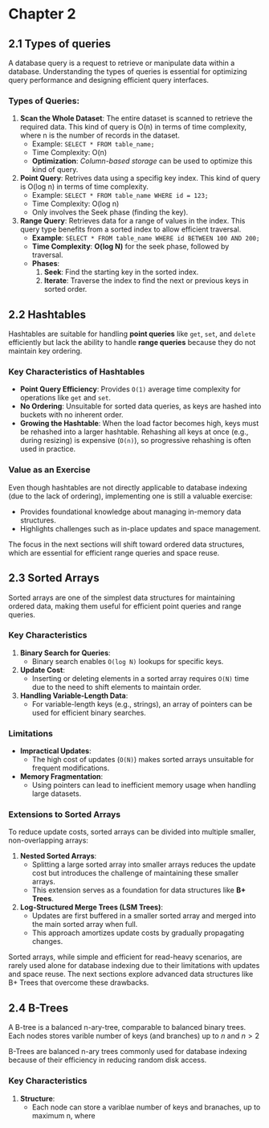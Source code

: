 # Chapter 2

<!-- Here will be the introduction fo this chapter -->

## 2.1 Types of queries

A database query is a request to retrieve or manipulate data within a database. Understanding the types of queries is essential for optimizing query performance and designing efficient query interfaces.

### Types of Queries:

1. **Scan the Whole Dataset**: The entire dataset is scanned to retrieve the required data. This kind of query is O(n) in terms of time complexity, where n is the number of records in the dataset. 
    - Example: `SELECT * FROM table_name;`
    - Time Complexity: O(n)
    - **Optimization**: *Column-based storage* can be used to optimize this kind of query.
2. **Point Query**: Retrives data using a specifig key index. This kind of query is O(log n) in terms of time complexity.
    - Example: `SELECT * FROM table_name WHERE id = 123;`
    - Time Complexity: O(log n)
    - Only involves the Seek phase (finding the key).
3. **Range Query**: Retrieves data for a range of values in the index. This query type benefits from a sorted index to allow efficient traversal.
    - **Example**: `SELECT * FROM table_name WHERE id BETWEEN 100 AND 200;`
    - **Time Complexity**: **O(log N)** for the seek phase, followed by traversal.
    - **Phases**:
        1. **Seek**: Find the starting key in the sorted index.
        2. **Iterate**: Traverse the index to find the next or previous keys in sorted order.

## 2.2 Hashtables

Hashtables are suitable for handling **point queries** like `get`, `set`, and `delete` efficiently but lack the ability to handle **range queries** because they do not maintain key ordering.

### Key Characteristics of Hashtables

- **Point Query Efficiency**: Provides `O(1)` average time complexity for operations like `get` and `set`.
- **No Ordering**: Unsuitable for sorted data queries, as keys are hashed into buckets with no inherent order.
- **Growing the Hashtable**: When the load factor becomes high, keys must be rehashed into a larger hashtable. Rehashing all keys at once (e.g., during resizing) is expensive (`O(n)`), so progressive rehashing is often used in practice.

### Value as an Exercise

Even though hashtables are not directly applicable to database indexing (due to the lack of ordering), implementing one is still a valuable exercise:

- Provides foundational knowledge about managing in-memory data structures.
- Highlights challenges such as in-place updates and space management.

The focus in the next sections will shift toward ordered data structures, which are essential for efficient range queries and space reuse.

## 2.3 Sorted Arrays

Sorted arrays are one of the simplest data structures for maintaining ordered data, making them useful for efficient point queries and range queries.

### Key Characteristics

1. **Binary Search for Queries**:
    - Binary search enables `O(log N)` lookups for specific keys.
2. **Update Cost**:
    - Inserting or deleting elements in a sorted array requires `O(N)` time due to the need to shift elements to maintain order.
3. **Handling Variable-Length Data**:
    - For variable-length keys (e.g., strings), an array of pointers can be used for efficient binary searches.

### Limitations

- **Impractical Updates**:
  - The high cost of updates (`O(N)`) makes sorted arrays unsuitable for frequent modifications.
- **Memory Fragmentation**:
  - Using pointers can lead to inefficient memory usage when handling large datasets.

### Extensions to Sorted Arrays

To reduce update costs, sorted arrays can be divided into multiple smaller, non-overlapping arrays:

1. **Nested Sorted Arrays**:
    - Splitting a large sorted array into smaller arrays reduces the update cost but introduces the challenge of maintaining these smaller arrays.
    - This extension serves as a foundation for data structures like **B+ Trees**.
2. **Log-Structured Merge Trees (LSM Trees)**:
    - Updates are first buffered in a smaller sorted array and merged into the main sorted array when full.
    - This approach amortizes update costs by gradually propagating changes.

Sorted arrays, while simple and efficient for read-heavy scenarios, are rarely used alone for database indexing due to their limitations with updates and space reuse. The next sections explore advanced data structures like B+ Trees that overcome these drawbacks.

## 2.4 B-Trees

A B-tree is a balanced n-ary-tree, comparable to balanced binary trees. Each nodes stores varible number of keys (and branches) up to $n$ and $n>2$

B-Trees are balanced n-ary trees commonly used for database indexing because of their efficiency in reducing random disk access.

### Key Characteristics

1. **Structure**:
    - Each node can store a variblae number of keys and branaches, up to maximum n, where 